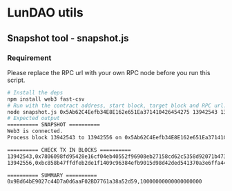 # LunDAO utils

## Snapshot tool - snapshot.js

### Requirement

Please replace the RPC url with your own RPC node before you run this script.

```bash
# Install the deps
npm install web3 fast-csv
# Run with the contract address, start block, target block and RPC url.
node snapshot.js 0x5Ab62C4Eefb34E8E162e651Ea371410426454275 13942543 13942556 https://...
# Expected output
========== SNAPSHOT ==========
Web3 is connected.
Process block 13942543 to 13942556 on 0x5Ab62C4Eefb34E8E162e651Ea371410426454275

========== CHECK TX IN BLOCKS ==========
13942543,0x7806098fd95428e16cf04eb40552f96908eb27158cd62c5358d92071b473ac57,0x9Bd64bE9027c44D7a0d6aaF02BD7761a38a52d59,0x5Ab62C4Eefb34E8E162e651Ea371410426454275,1000000000000000000
13942556,0xbc858b47ffdfeb2de1f1409c96384efb9015d98d42ded541370a3e6ffa441fc1,0x9Bd64bE9027c44D7a0d6aaF02BD7761a38a52d59,0x5Ab62C4Eefb34E8E162e651Ea371410426454275,9000000000000000000

========== SUMMARY ==========
0x9Bd64bE9027c44D7a0d6aaF02BD7761a38a52d59,10000000000000000000
```
